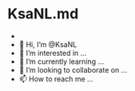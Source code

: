 # KsaNL.md
-
- 👋 Hi, I’m @KsaNL
- 👀 I’m interested in ...
- 🌱 I’m currently learning ...
- 💞️ I’m looking to collaborate on ...
- 📫 How to reach me ...

